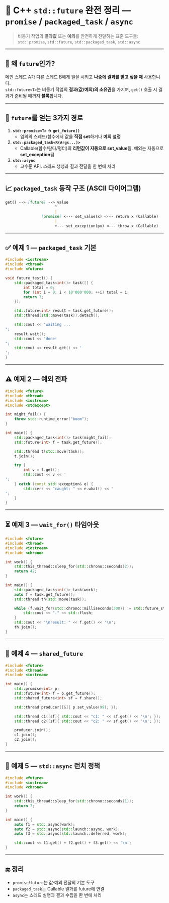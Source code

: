 # 🚀 C++ `std::future` 완전 정리 — `promise` / `packaged_task` / `async`

> 비동기 작업의 **결과값** 또는 **예외**를 안전하게 전달하는 표준 도구들:  
> `std::promise`, `std::future`, `std::packaged_task`, `std::async`

---

## 📌 왜 `future`인가?
메인 스레드 A가 다른 스레드 B에게 일을 시키고 **나중에 결과를 받고 싶을 때** 사용합니다.  
`std::future<T>`는 비동기 작업의 **결과(값/예외)의 소유권**을 가지며, `get()` 호출 시 결과가 준비될 때까지 **블록**합니다.

---

## 🧭 `future`를 얻는 3가지 경로

1) **`std::promise<T>` → `get_future()`**  
   - 임의의 스레드/함수에서 값을 **직접 set**하거나 **예외 설정**  
2) **`std::packaged_task<R(Args...)>`**  
   - Callable(함수/람다/펑터)의 **리턴값이 자동으로 set_value**됨. 예외는 자동으로 **set_exception**됨  
3) **`std::async`**  
   - 고수준 API. 스레드 생성과 결과 전달을 한 번에 처리

---

## 📈 `packaged_task` 동작 구조 (ASCII 다이어그램)

```md
get() --> [future] --> value
                      ^
                      |
                [promise] <--- set_value(x) <--- return x (Callable)
                      |
                      +--- set_exception(px) <--- throw x (Callable)
```

---

## ✅ 예제 1 — `packaged_task` 기본

```cpp
#include <iostream>
#include <thread>
#include <future>

void future_test1() {
    std::packaged_task<int()> task([] {
        int total = 0;
        for (int i = 0; i < 10'000'000; ++i) total = i;
        return 7;
    });

    std::future<int> result = task.get_future();
    std::thread(std::move(task)).detach();

    std::cout << "waiting ...
";
    result.wait();
    std::cout << "done!
";
    std::cout << result.get() << '
';
}
```

---

## ⚠️ 예제 2 — 예외 전파

```cpp
#include <future>
#include <thread>
#include <iostream>
#include <stdexcept>

int might_fail() {
    throw std::runtime_error("boom");
}

int main() {
    std::packaged_task<int()> task(might_fail);
    std::future<int> f = task.get_future();

    std::thread t(std::move(task));
    t.join();

    try {
        int v = f.get();
        std::cout << v << '
';
    } catch (const std::exception& e) {
        std::cerr << "caught: " << e.what() << '
';
    }
}
```

---

## ⏳ 예제 3 — `wait_for()` 타임아웃

```cpp
#include <future>
#include <thread>
#include <iostream>
#include <chrono>

int work() {
    std::this_thread::sleep_for(std::chrono::seconds(2));
    return 42;
}

int main() {
    std::packaged_task<int()> task(work);
    auto f = task.get_future();
    std::thread th(std::move(task));

    while (f.wait_for(std::chrono::milliseconds(300)) != std::future_status::ready) {
        std::cout << "." << std::flush;
    }
    std::cout << "\nresult: " << f.get() << '\n';
    th.join();
}
```

---

## 👥 예제 4 — `shared_future`

```cpp
#include <future>
#include <thread>
#include <iostream>

int main() {
    std::promise<int> p;
    std::future<int> f = p.get_future();
    std::shared_future<int> sf = f.share();

    std::thread producer([&]{ p.set_value(99); });

    std::thread c1([sf]{ std::cout << "c1: " << sf.get() << '\n'; });
    std::thread c2([sf]{ std::cout << "c2: " << sf.get() << '\n'; });

    producer.join();
    c1.join();
    c2.join();
}
```

---

## 🌟 예제 5 — `std::async` 런치 정책

```cpp
#include <future>
#include <iostream>
#include <chrono>

int work() {
    std::this_thread::sleep_for(std::chrono::seconds(1));
    return 7;
}

int main() {
    auto f1 = std::async(work);
    auto f2 = std::async(std::launch::async, work);
    auto f3 = std::async(std::launch::deferred, work);

    std::cout << f1.get() + f2.get() + f3.get() << '\n';
}
```

---

## 🔚 정리
- `promise`/`future`는 값·예외 전달의 기본 도구
- `packaged_task`는 Callable 결과를 future에 연결
- `async`는 스레드 실행과 결과 수집을 한 번에 처리
